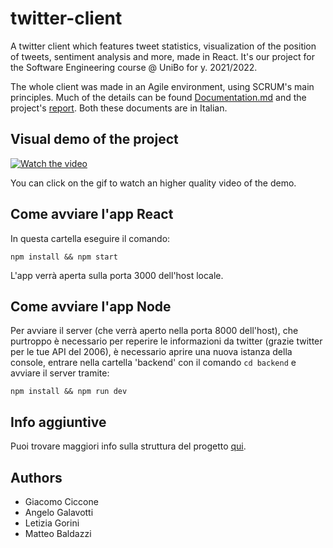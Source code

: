 # twitter-client
A twitter client which features tweet statistics, visualization of the position of tweets, sentiment analysis and more, made in React. 
It's our project for the Software Engineering course @ UniBo for y. 2021/2022. 

The whole client was made in an Agile environment, using SCRUM's main principles. 
Much of the details can be found [Documentation.md](Documentation.md) and the project's [report](report_finale_team11.pdf). Both these documents are in Italian. 

## Visual demo of the project

[![Watch the video](demo.gif)](https://www.youtube.com/watch?v=v2LiRsR4ejs)

You can click on the gif to watch an higher quality video of the demo. 

## Come avviare l'app React
In questa cartella eseguire il comando:

```
npm install && npm start
```

L'app verrà aperta sulla porta 3000 dell'host locale.

## Come avviare l'app Node
Per avviare il server (che verrà aperto nella porta 8000 dell'host), che purtroppo è necessario per reperire le informazioni da twitter (grazie twitter per le tue API del 2006),
è necessario aprire una nuova istanza della console, entrare nella cartella 'backend' con il comando `cd backend` e avviare il server tramite:

```
npm install && npm run dev
```

## Info aggiuntive
Puoi trovare maggiori info sulla struttura del progetto [qui](Documentation.md).

## Authors
- Giacomo Ciccone
- Angelo Galavotti
- Letizia Gorini
- Matteo Baldazzi